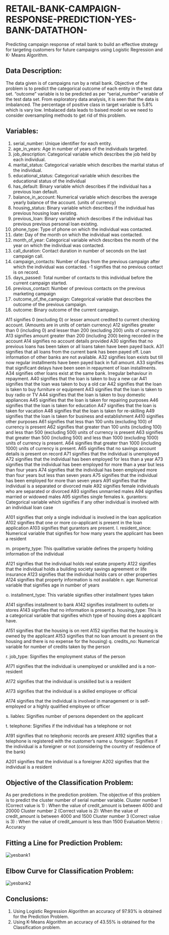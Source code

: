 # RETAIL-BANK-CAMPAIGN-RESPONSE-PREDICTION-YES-BANK-DATATHON-
Predicting campaign response of retail bank to build an effective strategy for targeting customers for future campaigns using Logistic Regression and K- Means Algorithm.

## Data Description:
The data given is of campaigns run by a retail bank. Objective of the problem is to predict the categorical outcome of each entity in the test data set. “outcome” variable is to be predicted as per “serial_number” variable of the test data set. From exploratory data analysis, it is seen that the data is imbalanced. The percentage of positive class in target variable is 5.8% which is vary low. Imbalaced data leads to baised model so we need to consider oversampling methods to get rid of this problem.

## Variables:
1)  serial_number: Unique identifier for each entity.
2)  age_in_years: Age in number of years of the individuals targeted.
3)  job_description: Categorical variable which describes the job held by each individual.
4)  marital_status: Categorical variable which describes the marital status of the individual.
5)  educational_status: Categorical variable which describes the educational status of the individual
6)  has_default: Binary variable which describes if the individual has a previous loan default.
7)  balance_in_account: Numerical variable which describes the average yearly balance of the account. (units of currency)
8)  housing_status: Binary variable which describes if the individual has previous housing loan existing.
9)  previous_loan: Binary variable which describes if the individual has previous previous personal loan existing.
10) phone_type: Type of phone on which the individual was contacted.
11) date: Day of the month on which the individual was contacted.
12) month_of_year: Categorical variable which describes the month of the year on which the individual was contacted.
13) call_duration: Contact duration in number of seconds on the last campaign call.
14) campaign_contacts: Number of days from the previous campaign after which the individual was contacted. -1 signifies that no previous       contact is on record.
15) days_passed: Total number of contacts to this individual before the current campaign started.
16) previous_contact: Number of previous contacts on the previous marketing campaign
17) outcome_of_the_campaign: Categorical variable that describes the outcome of the previous campaign.
18) outcome: Binary outcome of the current campaign.

A11 signifies 0 (excluding 0) or lesser amount credited to current checking account. (Amounts       are in units of certain currency)
A12 signifies greater than 0 (including 0) and lesser than 200 (excluding 200) units of currency
A13 signifies amount greater than 200 (including 200) being recorded in the account
A14 signifies no account details provided
A30 signifies that no previous loans has been taken or all loans taken have been payed back.
A31 signifies that all loans from the current bank has been payed off. Loan information of other banks are not available.
A32 signifies loan exists but till now regular installments have been payed back in full amount.
A33  signifies that significant delays have been seen in repayment of loan installments.
A34 signifies other loans exist at the same bank. Irregular behaviour in repayment.
A40 signifies that the loan is taken to buy a new car
A41 signifies that the loan was taken to buy a old car 
A42 signifies that the loan is taken to buy furniture or equipment
A43 signifies that the loan is taken to buy radio or TV
A44 signifies that the loan is taken to buy domestic appliances
A45 signifies that the loan is taken for repairing purposes
A46 signifies that the loan is taken for education
A47 signifies that the loan is taken for vacation
A48 signifies that the loan is taken for re-skilling
A49 signifies that the loan is taken for business and establishment
A410 signifies other purposes
A61 signifies that less than 100 units (excluding 100) of currency is present
A62 signifies that greater than 100 units (including 100) and less than 500 (excluding 500) units of currency is present
A63 signifies that greater than 500 (including 500) and less than 1000 (excluding 1000) units of currency is present.
A64 signifies that greater than 1000 (including 1000) units of currency is present.
A65 signifies that no savings account details is present on record
A71 signifies that the individual is unemployed
A72 signifies that the individual has been employed for less than a year
A73 signifies that the individual has been employed for more than a year but less than four years
A74 signifies that the individual has been employed more than four years but less than seven years
A75 signifies that the individual has been employed for more than seven years
A91 signifies that the individual is a separated or divorced male
A92 signifies female individuals who are separated or divorced
A93 signifies unmarried males
A94 signifies married or widowed males
A95 signifies single females
k. gurantors: Categorical variable which signifies if any other individual is involved with an individual loan case

A101 signifies that only a single individual is involved in the loan application
A102 signifies that one or more co-applicant is present in the loan application
A103 signifies that gurantors are present.
l. resident_since: Numerical variable that signifies for how many years the applicant has been a resident

m. property_type: This qualitative variable defines the property holding information of the individual

A121 signifies that the individual holds real estate property
A122 signifies that the individual holds a building society savings agreement or life insurance
A123 signifies that the individual holds cars or other properties
A124 signifies that property information is not available
n. age: Numerical variable that signifies age in number of years

o. installment_type: This variable signifies other installment types taken

A141 signifies installment to bank
A142 signifies installment to outlets or stores
A143 signifies that no information is present
p. housing_type: This is a categorical variable that signifies which type of housing does a applicant have.

A151 signifies that the housing is on rent
A152 signifies that the housing is owned by the applicant
A153 signifies that no loan amount is present on the housing and there is no expense for the housing) 
q. credits_no: Numerical variable for number of credits taken by the person

r. job_type: Signifies the employment status of the person

A171 signifies that the individual is unemployed or unskilled and is a non-resident

A172 signifies that the individual is unskilled but is a resident

A173 signifies that the individual is a skilled employee or official

A174 signifies that the individual is involved in management or is self-employed or a 
highly qualified employee or officer

s. liables: Signifies number of persons dependent on the applicant

t. telephone: Signifies if the individual has a telephone or not

A191 signifies that no telephonic records are present
A192 signifies that a telephone is registered with the customer’s name
u. foreigner: Signifies if the individual is a foreigner or not (considering the country of residence of the bank)

A201 signifies that the individual is a foreigner
A202  signifies that the individual is a resident

## Objective of the Classification Problem:
As per predictions in the prediction problem. The objective of this problem is to predict the cluster number of serial number variable. 
Cluster number 1 (Correct value is 1) : When the value of credit_amount is between 4000 and 20000 
Cluster number 2 (Correct value is 2): When the value of credit_amount is between 4000 and 1500 
Cluster number 3 (Correct value is 3) : When the value of credit_amount is less than 1500
Evaluation Metric : Accuracy

## Fitting a Line for Prediction Problem:
![yesbank1](https://user-images.githubusercontent.com/44108439/51101043-f28d7680-17fe-11e9-87b4-4aa9c22441cf.png)

## Elbow Curve for Classification Problem:
![yesbank2](https://user-images.githubusercontent.com/44108439/51101223-c6bec080-17ff-11e9-86fe-17aec8ff72ce.png)

## Conclusions:
1) Using Logistic Regression Algorithm an accuracy of 97.93% is obtained for the Prediction Problem.
2) Using K-Means Algorithm an accuracy of 43.55% is obtained for the Classification problem.
